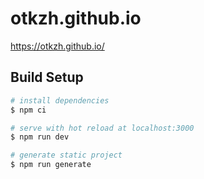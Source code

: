 # otkzh.github.io
https://otkzh.github.io/

## Build Setup

```bash
# install dependencies
$ npm ci

# serve with hot reload at localhost:3000
$ npm run dev

# generate static project
$ npm run generate
```
